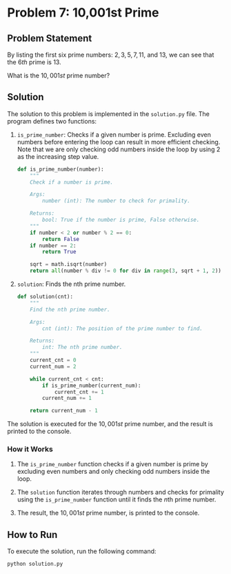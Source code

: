 # Problem 7: 10,001st Prime

## Problem Statement

By listing the first six prime numbers: $2, 3, 5, 7, 11$, and $13$, we can see that the $6th$ prime is $13$.

What is the $10,001st$ prime number?

## Solution

The solution to this problem is implemented in the `solution.py` file. The program defines two functions:

1. `is_prime_number`: Checks if a given number is prime. Excluding even numbers before entering the loop can result in more efficient checking. Note that we are only checking odd numbers inside the loop by using 2 as the increasing step value.

    ```python
    def is_prime_number(number):
        """
        Check if a number is prime.

        Args:
            number (int): The number to check for primality.

        Returns:
            bool: True if the number is prime, False otherwise.
        """
        if number < 2 or number % 2 == 0:
            return False
        if number == 2:
            return True

        sqrt = math.isqrt(number)
        return all(number % div != 0 for div in range(3, sqrt + 1, 2))
    ```

2. `solution`: Finds the nth prime number.

    ```python
    def solution(cnt):
        """
        Find the nth prime number.

        Args:
            cnt (int): The position of the prime number to find.

        Returns:
            int: The nth prime number.
        """
        current_cnt = 0
        current_num = 2

        while current_cnt < cnt:
            if is_prime_number(current_num):
                current_cnt += 1
            current_num += 1

        return current_num - 1
    ```

The solution is executed for the $10,001st$ prime number, and the result is printed to the console.

### How it Works

1. The `is_prime_number` function checks if a given number is prime by excluding even numbers and only checking odd numbers inside the loop.

2. The `solution` function iterates through numbers and checks for primality using the `is_prime_number` function until it finds the $n$th prime number.

3. The result, the $10,001st$ prime number, is printed to the console.

## How to Run

To execute the solution, run the following command:

```bash
python solution.py
